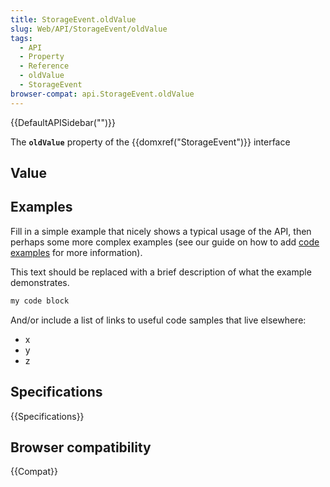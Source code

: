 ```yaml
---
title: StorageEvent.oldValue
slug: Web/API/StorageEvent/oldValue
tags:
  - API
  - Property
  - Reference
  - oldValue
  - StorageEvent
browser-compat: api.StorageEvent.oldValue
---
```

{{DefaultAPISidebar("")}}

The **`oldValue`** property of the {{domxref("StorageEvent")}} interface 

## Value



## Examples

Fill in a simple example that nicely shows a typical usage of the API, then perhaps some more complex examples (see our guide on how to add [code examples](/en-US/docs/MDN/Contribute/Structures/Code_examples) for more information).

This text should be replaced with a brief description of what the example demonstrates.

```js
my code block
```

And/or include a list of links to useful code samples that live elsewhere:

*   x
*   y
*   z

## Specifications

{{Specifications}}

## Browser compatibility

{{Compat}}



